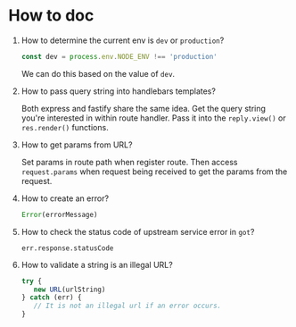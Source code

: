 # How to doc

1. How to determine the current env is `dev` or `production`?
   
   ```javascript
   const dev = process.env.NODE_ENV !== 'production'
   ```
   We can do this based on the value of `dev`.

2. How to pass query string into handlebars templates?

   Both express and fastify share the same idea.
   Get the query string you're interested in within route handler.
   Pass it into the `reply.view()` or `res.render()` functions.

3. How to get params from URL?

   Set params in route path when register route.
   Then access `request.params` when request being received to get the params from the request.

4. How to create an error?

   ```javascript
   Error(errorMessage)
   ```

5. How to check the status code of upstream service error in `got`?

   `err.response.statusCode`

6. How to validate a string is an illegal URL?

   ```javascript
   try {
      new URL(urlString)
   } catch (err) {
      // It is not an illegal url if an error occurs.
   }
   ```